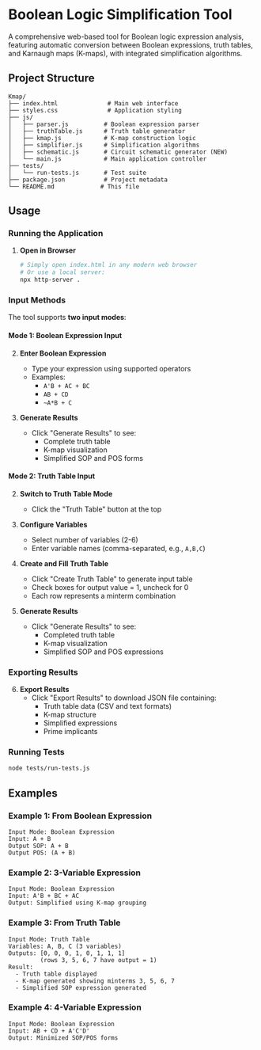 # Boolean Logic Simplification Tool

A comprehensive web-based tool for Boolean logic expression analysis, featuring automatic conversion between Boolean expressions, truth tables, and Karnaugh maps (K-maps), with integrated simplification algorithms.

## Project Structure

```
Kmap/
├── index.html              # Main web interface
├── styles.css              # Application styling
├── js/
│   ├── parser.js          # Boolean expression parser
│   ├── truthTable.js      # Truth table generator
│   ├── kmap.js            # K-map construction logic
│   ├── simplifier.js      # Simplification algorithms
│   ├── schematic.js       # Circuit schematic generator (NEW)
│   └── main.js            # Main application controller
├── tests/
│   └── run-tests.js       # Test suite
├── package.json           # Project metadata
└── README.md             # This file
```

## Usage

### Running the Application

1. **Open in Browser**
   ```bash
   # Simply open index.html in any modern web browser
   # Or use a local server:
   npx http-server .
   ```

### Input Methods

The tool supports **two input modes**:

#### Mode 1: Boolean Expression Input
2. **Enter Boolean Expression**
   - Type your expression using supported operators
   - Examples:
     - `A'B + AC + BC`
     - `AB + CD`
     - `~A*B + C`

3. **Generate Results**
   - Click "Generate Results" to see:
     - Complete truth table
     - K-map visualization
     - Simplified SOP and POS forms

#### Mode 2: Truth Table Input
2. **Switch to Truth Table Mode**
   - Click the "Truth Table" button at the top

3. **Configure Variables**
   - Select number of variables (2-6)
   - Enter variable names (comma-separated, e.g., `A,B,C`)

4. **Create and Fill Truth Table**
   - Click "Create Truth Table" to generate input table
   - Check boxes for output value = 1, uncheck for 0
   - Each row represents a minterm combination

5. **Generate Results**
   - Click "Generate Results" to see:
     - Completed truth table
     - K-map visualization
     - Simplified SOP and POS expressions

### Exporting Results

6. **Export Results**
   - Click "Export Results" to download JSON file containing:
     - Truth table data (CSV and text formats)
     - K-map structure
     - Simplified expressions
     - Prime implicants

### Running Tests

```bash
node tests/run-tests.js
```

## Examples

### Example 1: From Boolean Expression
```
Input Mode: Boolean Expression
Input: A + B
Output SOP: A + B
Output POS: (A + B)
```

### Example 2: 3-Variable Expression
```
Input Mode: Boolean Expression
Input: A'B + BC + AC
Output: Simplified using K-map grouping
```

### Example 3: From Truth Table
```
Input Mode: Truth Table
Variables: A, B, C (3 variables)
Outputs: [0, 0, 0, 1, 0, 1, 1, 1]
         (rows 3, 5, 6, 7 have output = 1)
Result:
  - Truth table displayed
  - K-map generated showing minterms 3, 5, 6, 7
  - Simplified SOP expression generated
```

### Example 4: 4-Variable Expression
```
Input Mode: Boolean Expression
Input: AB + CD + A'C'D'
Output: Minimized SOP/POS forms
```


